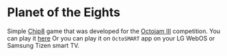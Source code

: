 # Planet of the Eights
Simple [Chip8](https://en.wikipedia.org/wiki/CHIP-8) game that was developed for the [Octojam III](http://www.awfuljams.com/octojam-iii) competition.
You can play it [here](http://www.awfuljams.com/octojam-iii/games/planet-of-the-eights)
Or you can play it on `OctoSMART` app on your LG WebOS or Samsung Tizen smart TV.
